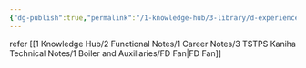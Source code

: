 ```yaml
---
{"dg-publish":true,"permalink":"/1-knowledge-hub/3-library/d-experiences-and-learnings/1-office/2-tstps-incidents-and-experiences/fd-fan-air-flow-transmitter-impulse-line-leakage/","noteIcon":""}
---
```


refer [[1 Knowledge Hub/2 Functional Notes/1 Career Notes/3 TSTPS Kaniha Technical Notes/1 Boiler and Auxillaries/FD Fan\|FD Fan]]